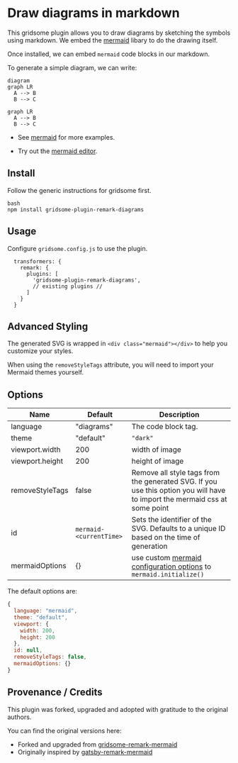 # Draw diagrams in markdown

This gridsome plugin allows you to draw diagrams by sketching the symbols using markdown. We embed the [mermaid](https://mermaid-js.github.io) libary to do the drawing itself.

Once installed, we can embed `mermaid` code blocks in our markdown. 

To generate a simple diagram, we can write:


~~~
diagram
graph LR
  A --> B
  B --> C
~~~

```mermaid
graph LR
  A --> B
  B --> C
```

- See [mermaid](https://mermaid-js.github.io) for more examples.

- Try out the [mermaid editor](https://mermaid-js.github.io/mermaid-live-editor/).

## Install

Follow the generic instructions for gridsome first.

```
bash
npm install gridsome-plugin-remark-diagrams
```

## Usage

Configure `gridsome.config.js` to use the plugin.

```
  transformers: {
    remark: {
      plugins: [
        'gridsome-plugin-remark-diagrams',
        // existing plugins //
      ]
    }
  }
```


## Advanced Styling

The generated SVG is wrapped in `<div class="mermaid"></div>` to help you customize your styles.

When using the `removeStyleTags` attribute, you will need to import your Mermaid themes yourself. 


## Options

| Name            | Default               | Description                                                                                                                                                     |
| --------------- | --------------------- | --------------------------------------------------------------------------------------------------------------------------------------------------------------- |
| language        | "diagrams"            | The code block tag.
| theme           | "default"             | `"dark"`|`"neutral"`|`"forest"`|`"default"` |
| viewport.width  | 200                   | width of image                                                                                                                                      |
| viewport.height | 200                   | height of image                                                                                                                                     |
| removeStyleTags | false                 | Remove all style tags from the generated SVG. If you use this option you will have to import the mermaid css at some point                                      |
| id              | `mermaid-<currentTime>` | Sets the identifier of the SVG. Defaults to a unique ID based on the time of generation                                                                         |
| mermaidOptions  | {}                    | use custom [mermaid configuration options](https://mermaid-js.github.io/mermaid/#/mermaidAPI?id=configuration) to `mermaid.initialize()`                                                                                    |

The default options are:

```js
{
  language: "mermaid",
  theme: "default",
  viewport: {
    width: 200,
    height: 200
  },
  id: null,
  removeStyleTags: false,
  mermaidOptions: {}
}
```

## Provenance / Credits

This plugin was forked, upgraded and adopted with gratitude to the original authors.

You can find the original versions here: 

- Forked and upgraded from [gridsome-remark-mermaid](https://github.com/Braincoke/gridsome-plugin-remark-mermaid)
- Originally inspired by [gatsby-remark-mermaid](https://github.com/ChappIO/gatsby-remark-mermaid)
